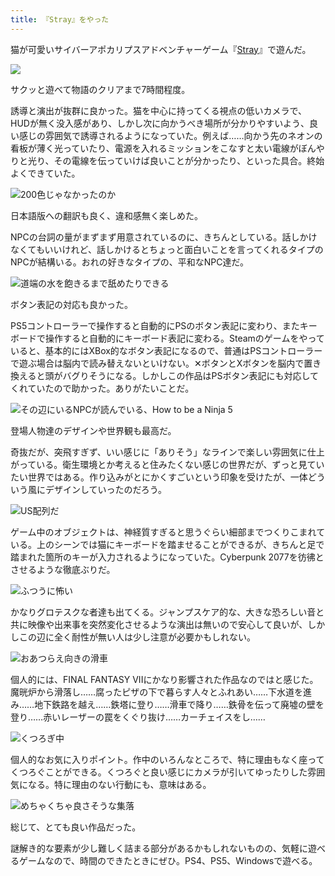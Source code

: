 ```yaml
---
title: 『Stray』をやった
---
```

猫が可愛いサイバーアポカリプスアドベンチャーゲーム『[Stray](https://store.steampowered.com/app/1332010/Stray/?l=japanese)』で遊んだ。

![](https://lh5.googleusercontent.com/x0cbadArxnFaYEovrOzwJiRaUW4aNm64jkOY4V81U94ny1-XM0QVogWuZfUay3brR3IYoNWC38PS5ydzKVobxajzx2a3jIs3xDlW2qbOfnDZXTPYCidTEKOhCpxhRdmqFn_qLwZ_P_4WJ5UOEaiQ6z44c0OXO7gnhJOZwy_tq2qWq5sEsE_6s9ksnQ)

サクッと遊べて物語のクリアまで7時間程度。

誘導と演出が抜群に良かった。猫を中心に持ってくる視点の低いカメラで、HUDが無く没入感があり、しかし次に向かうべき場所が分かりやすいよう、良い感じの雰囲気で誘導されるようになっていた。例えば……向かう先のネオンの看板が薄く光っていたり、電源を入れるミッションをこなすと太い電線がぼんやりと光り、その電線を伝っていけば良いことが分かったり、といった具合。終始よくできていた。

![](https://lh3.googleusercontent.com/x4nO0DoZjglGTmiCD5G2tAtI_KScwP0hQbwtk7bwLazlh63dV_AwHmr5VUgpAHg1rkA81FUpbkk86eiayOzPmPMu1wdO4wQWCqkYZ5IENmFKkFt_2h3iaMo0nf3K-Zq39z392BZnK4cUW0T5mA7ovE3siKRGf50gIvDN1ktpOq50hVTecrVT9E7ZKA "200色じゃなかったのか")

日本語版への翻訳も良く、違和感無く楽しめた。

NPCの台詞の量がまずまず用意されているのに、きちんとしている。話しかけなくてもいいけれど、話しかけるとちょっと面白いことを言ってくれるタイプのNPCが結構いる。おれの好きなタイプの、平和なNPC達だ。

![](https://lh4.googleusercontent.com/eRou4DMFX5MugV-QE7uv1bIHeEmO3Xl9KO_LKEzyF_A8Z-21J5TBAcDF_H4L6s3rBuea8dyhP62hPbwbI5a4PPpbgkPGdAzMue2ccBTFCUqzpDcwhsmkRrgkASfIxZSD3wP5f_siq5-VzeIyVLBSJfHu13CdWMy4t4YxEihR3LdAHHFvaecYMex5Yg "道端の水を飽きるまで舐めたりできる")

ボタン表記の対応も良かった。

PS5コントローラーで操作すると自動的にPSのボタン表記に変わり、またキーボードで操作すると自動的にキーボード表記に変わる。Steamのゲームをやっていると、基本的にはXBox的なボタン表記になるので、普通はPSコントローラーで遊ぶ場合は脳内で読み替えないといけない。✕ボタンとXボタンを脳内で置き換えると頭がバグりそうになる。しかしこの作品はPSボタン表記にも対応してくれていたので助かった。ありがたいことだ。

![](https://lh6.googleusercontent.com/lw2CJjYaYLkEeKPT_1wy_-jVbfil2nxRt6zYaOBwEiw7YzFDbrzp180of6BcZdvFQpTIvZwjSANEC9upeg3kDELKTGwTlh9f5czhlzktRVC1Q_PGtkIRkOelPXjfqAIWyQ2W2UNpdA_JCuF9S_Rx3jHisPhckdu9RWpNtDi84qlqJnqMTnNNk7VV0A "その辺にいるNPCが読んでいる、How to be a Ninja 5")

登場人物達のデザインや世界観も最高だ。

奇抜だが、突飛すぎず、いい感じに「ありそう」なラインで楽しい雰囲気に仕上がっている。衛生環境とか考えると住みたくない感じの世界だが、ずっと見ていたい世界ではある。作り込みがとにかくすごいという印象を受けたが、一体どういう風にデザインしていったのだろう。

![](https://lh5.googleusercontent.com/vNZQttpZFAvig_RKnxWg3qmGbr7iqNvaZSRYY_ycZDn04-U9qvEdeak9WPCTuQEBkf_KkNCldAXXWCuYJsKyEZHj-9rdxktDk66unt2vQFJZnjtv41LLEQqSbEIKCNLel0oBodSTJbJAX8moutSeNuj9F3ohy4ZBWJNCASOnXDyzvkbg69uLthyv_w "US配列だ")

ゲーム中のオブジェクトは、神経質すぎると思うぐらい細部までつくりこまれている。上のシーンでは猫にキーボードを踏ませることができるが、きちんと足で踏まれた箇所のキーが入力されるようになっていた。Cyberpunk 2077を彷彿とさせるような徹底ぶりだ。

![](https://lh3.googleusercontent.com/K7opytrT3CzX8GpiFi1CyDI09CUNRGm6XZt3R5lo3iRZD5QD86xhvkdpE_F_WlY2SwQpnfY4yQ0MCrLmcG-kX2_N-CRrKR-rJIrHZKdU0rk1FsD7lmrJXpjA1Dc0M9-q1wJroC24r77FGA7OfGRYd-KTS5JY0ARlK1lEAY2P-zpas2HFDPsLJKsaqg "ふつうに怖い")

かなりグロテスクな者達も出てくる。ジャンプスケア的な、大きな恐ろしい音と共に映像や出来事を突然変化させるような演出は無いので安心して良いが、しかしこの辺に全く耐性が無い人は少し注意が必要かもしれない。

![](https://lh6.googleusercontent.com/Tp_F-IjuB1LNa-QasFDYiTnDE3KKQLUoYOj4xOw0GMIFAXMJFswY4NqVvhHCsE6cZuGRym9K2TMfC0cFJct-6HclcDq_KqVOT0SyoDb8OulULbvaL44ERbzdOVkmdt_B6Pqth1xnlm-9YwU_jn-s2L-71iOw-rqTaHXN-3ZFFtuSRVyzdx8FsaHnhQ "おあつらえ向きの滑車")

個人的には、FINAL FANTASY VIIにかなり影響された作品なのではと感じた。魔晄炉から滑落し……腐ったピザの下で暮らす人々とふれあい……下水道を進み……地下鉄路を越え……鉄塔に登り……滑車で降り……鉄骨を伝って廃墟の壁を登り……赤いレーザーの罠をくぐり抜け……カーチェイスをし……

![](https://lh4.googleusercontent.com/fKztP50gjTvZUkQasl0vwW_ONR6xwV5rv_Qy4Px-nKfDh5SmpJy_YPfaWVsK4Yzk9hfad8dLPQaGSdAXNRg-RnRb_xlMx1y3LWhTYnUlQ1fy9VLRVD_4-1W-vWn0_3SYApIOnmcmMrqMpRw6B-fmBo539dkGfXbH17hgZOpv0WsxWB3cDr5ov0Qbtg "くつろぎ中")

個人的なお気に入りポイント。作中のいろんなところで、特に理由もなく座ってくつろぐことができる。くつろぐと良い感じにカメラが引いてゆったりした雰囲気になる。特に理由のない行動にも、意味はある。

![](https://lh6.googleusercontent.com/K4ytR-MbeZdIk6fDiC4UzK8sb8X93n5vqU3JIZtcxAcMm76Wg0ZdJ0PSwmr0lQhboJD5kqCUmukCJQNHYGLyPMRub3aqwDmUO6DHE1dfBlOH-Ddivy7SdzROd-k2t16iv1Jr77rZ0xg-Nk3tZGiCaPhZNzRbUL8uXvwR_5uF0q_uDWD4ag6bOo93LA "めちゃくちゃ良さそうな集落")

総じて、とても良い作品だった。

謎解き的な要素が少し難しく詰まる部分があるかもしれないものの、気軽に遊べるゲームなので、時間のできたときにぜひ。PS4、PS5、Windowsで遊べる。
